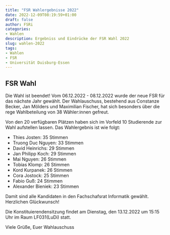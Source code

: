 ```yaml
---
title: "FSR Wahlergebnisse 2022"
date: 2022-12-09T08:19:59+01:00
draft: false
author: FSRi
categories:
- Wahlen
description: Ergebniss und Eindrücke der FSR Wahl 2022
slug: wahlen-2022
tags:
- Wahlen
- FSR
- Universität Duisburg-Essen
---
```


## FSR Wahl

Die Wahl ist beendet! Vom 06.12.2022 - 08.12.2022 wurde der neue FSR für das nächste Jahr gewählt. Der Wahlauschuss, bestehend aus Constanze Becker, Jan Mölders und Maximilian Fischer, hat sich besonders über die rege Wahlbeteilung von 38 Wähler:innen gefreut.

Von den 20 verfügbaren Plätzen haben sich im Vorfeld 10 Studierende zur Wahl aufstellen lassen. Das Wahlergebnis ist wie folgt:

* Thies Josten: 35 Stimmen
* Truong Duc Nguyen: 33 Stimmen
* David Heinrichs: 29 Stimmen
* Jan Philipp Koch: 29 Stimmen
* Mai Nguyen: 26 Stimmen
* Tobias Klomp: 26 Stimmen
* Kord Kurpanek: 26 Stimmen
* Cora Jostock: 25 Stimmen
* Fabio Guß: 24 Stimmen
* Alexander Bieniek: 23 Stimmen

Damit sind alle Kandidaten in den Fachschafsrat Informatik gewählt. Herzlichen Glückwunsch!

Die Konstituierendensitzung findet am Dienstag, den 13.12.2022 um 15:15 Uhr im Raum LF031(LuDi) statt.

Viele Grüße,
Euer Wahlauschuss
